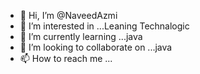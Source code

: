 - 👋 Hi, I’m @NaveedAzmi
- 👀 I’m interested in ...Leaning Technalogic
- 🌱 I’m currently learning ...java
- 💞️ I’m looking to collaborate on ...java
- 📫 How to reach me ...

<!---
NaveedAzmi/NaveedAzmi is a ✨ special ✨ repository because its `README.md` (this file) appears on your GitHub profile.
You can click the Preview link to take a look at your changes.
--->
